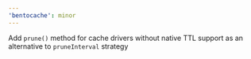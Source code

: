 ```yaml
---
'bentocache': minor
---
```


Add `prune()` method for cache drivers without native TTL support as an alternative to `pruneInterval` strategy
